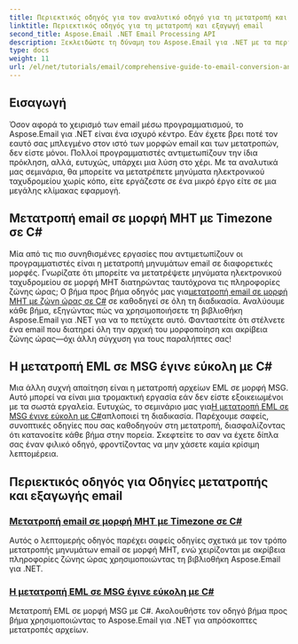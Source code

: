 ```yaml
---
title: Περιεκτικός οδηγός για τον αναλυτικό οδηγό για τη μετατροπή και την εξαγωγή email
linktitle: Περιεκτικός οδηγός για τη μετατροπή και εξαγωγή email
second_title: Aspose.Email .NET Email Processing API
description: Ξεκλειδώστε τη δύναμη του Aspose.Email για .NET με τα περιεκτικά μας σεμινάρια για τον ολοκληρωμένο οδηγό μετατροπής και εξαγωγής email. Μάθετε να μετατρέπετε εύκολα μορφές.
type: docs
weight: 11
url: /el/net/tutorials/email/comprehensive-guide-to-email-conversion-and-export/
---
```

## Εισαγωγή

Όσον αφορά το χειρισμό των email μέσω προγραμματισμού, το Aspose.Email για .NET είναι ένα ισχυρό κέντρο. Εάν έχετε βρει ποτέ τον εαυτό σας μπλεγμένο στον ιστό των μορφών email και των μετατροπών, δεν είστε μόνοι. Πολλοί προγραμματιστές αντιμετωπίζουν την ίδια πρόκληση, αλλά, ευτυχώς, υπάρχει μια λύση στο χέρι. Με τα αναλυτικά μας σεμινάρια, θα μπορείτε να μετατρέπετε μηνύματα ηλεκτρονικού ταχυδρομείου χωρίς κόπο, είτε εργάζεστε σε ένα μικρό έργο είτε σε μια μεγάλης κλίμακας εφαρμογή.

## Μετατροπή email σε μορφή MHT με Timezone σε C#

 Μία από τις πιο συνηθισμένες εργασίες που αντιμετωπίζουν οι προγραμματιστές είναι η μετατροπή μηνυμάτων email σε διαφορετικές μορφές. Γνωρίζατε ότι μπορείτε να μετατρέψετε μηνύματα ηλεκτρονικού ταχυδρομείου σε μορφή MHT διατηρώντας ταυτόχρονα τις πληροφορίες ζώνης ώρας; Ο βήμα προς βήμα οδηγός μας για[μετατροπή email σε μορφή MHT με ζώνη ώρας σε C#](./convert-emails-to-mht-format-with-timezone-in-csharp/) σε καθοδηγεί σε όλη τη διαδικασία. Αναλύουμε κάθε βήμα, εξηγώντας πώς να χρησιμοποιήσετε τη βιβλιοθήκη Aspose.Email για .NET για να το πετύχετε αυτό. Φανταστείτε ότι στέλνετε ένα email που διατηρεί όλη την αρχική του μορφοποίηση και ακρίβεια ζώνης ώρας—όχι άλλη σύγχυση για τους παραλήπτες σας!

## Η μετατροπή EML σε MSG έγινε εύκολη με C#

 Μια άλλη συχνή απαίτηση είναι η μετατροπή αρχείων EML σε μορφή MSG. Αυτό μπορεί να είναι μια τρομακτική εργασία εάν δεν είστε εξοικειωμένοι με τα σωστά εργαλεία. Ευτυχώς, το σεμινάριο μας για[Η μετατροπή EML σε MSG έγινε εύκολη με C#](./eml-to-msg-convert-made-easy-using-csharp/)απλοποιεί τη διαδικασία. Παρέχουμε σαφείς, συνοπτικές οδηγίες που σας καθοδηγούν στη μετατροπή, διασφαλίζοντας ότι κατανοείτε κάθε βήμα στην πορεία. Σκεφτείτε το σαν να έχετε δίπλα σας έναν φιλικό οδηγό, φροντίζοντας να μην χάσετε καμία κρίσιμη λεπτομέρεια. 

## Περιεκτικός οδηγός για Οδηγίες μετατροπής και εξαγωγής email
### [Μετατροπή email σε μορφή MHT με Timezone σε C#](./convert-emails-to-mht-format-with-timezone-in-csharp/)
Αυτός ο λεπτομερής οδηγός παρέχει σαφείς οδηγίες σχετικά με τον τρόπο μετατροπής μηνυμάτων email σε μορφή MHT, ενώ χειρίζονται με ακρίβεια πληροφορίες ζώνης ώρας χρησιμοποιώντας τη βιβλιοθήκη Aspose.Email για .NET.
### [Η μετατροπή EML σε MSG έγινε εύκολη με C#](./eml-to-msg-convert-made-easy-using-csharp/)
Μετατροπή EML σε μορφή MSG με C#. Ακολουθήστε τον οδηγό βήμα προς βήμα χρησιμοποιώντας το Aspose.Email για .NET για απρόσκοπτες μετατροπές αρχείων.